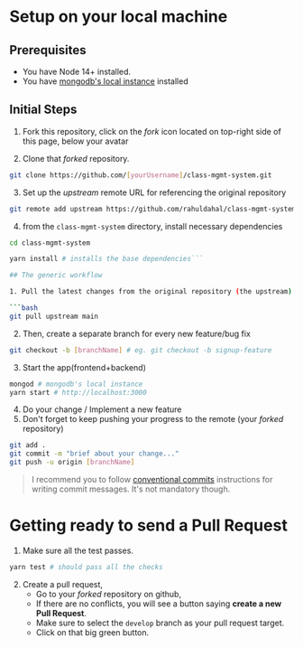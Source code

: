 # Setup on your local machine

## Prerequisites

- You have Node 14+ installed.
- You have [mongodb's local instance](https://docs.mongodb.com/guides/server/install/) installed

## Initial Steps

1. Fork this repository,
   click on the _fork_ icon located on top-right side of this page, below your avatar

2. Clone that _forked_ repository.

```bash
git clone https://github.com/[yourUsername]/class-mgmt-system.git
```

3. Set up the _upstream_ remote URL for referencing the original repository

```bash
git remote add upstream https://github.com/rahuldahal/class-mgmt-system
```

4. from the `class-mgmt-system` directory, install necessary dependencies

```bash
cd class-mgmt-system
```

````bash
yarn install # installs the base dependencies```

## The generic workflow

1. Pull the latest changes from the original repository (the upstream)

```bash
git pull upstream main
````

2. Then, create a separate branch for every new feature/bug fix

```bash
git checkout -b [branchName] # eg. git checkout -b signup-feature
```

3. Start the app(frontend+backend)

```bash
mongod # mongodb's local instance
yarn start # http://localhost:3000
```

4. Do your change / Implement a new feature
5. Don't forget to keep pushing your progress to the remote (your _forked_ repository)

```bash
git add .
git commit -m "brief about your change..."
git push -u origin [branchName]
```

> I recommend you to follow [conventional commits](https://www.conventionalcommits.org/en/v1.0.0/) instructions for writing commit messages. It's not mandatory though.

# Getting ready to send a Pull Request

1. Make sure all the test passes.

```bash
yarn test # should pass all the checks
```

2. Create a pull request,
   - Go to your _forked_ repository on github,
   - If there are no conflicts, you will see a button saying **create a new Pull Request**.
   - Make sure to select the `develop` branch as your pull request target.
   - Click on that big green button.
